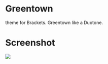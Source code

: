 # Greentown
theme for Brackets. Greentown like a Duotone.
# Screenshot
<img src="https://raw.githubusercontent.com/vvaka1122/greentown/master/greentown-screenshot.jpg">
